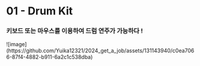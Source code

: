 <h1>01 - Drum Kit</h1>

<h3>키보드 또는 마우스를 이용하여 드럼 연주가 가능하다 !</h3>
![image](https://github.com/Yuika12321/2024_get_a_job/assets/131143940/c0ea7066-87f4-4882-b911-6a2c1c538dba)
